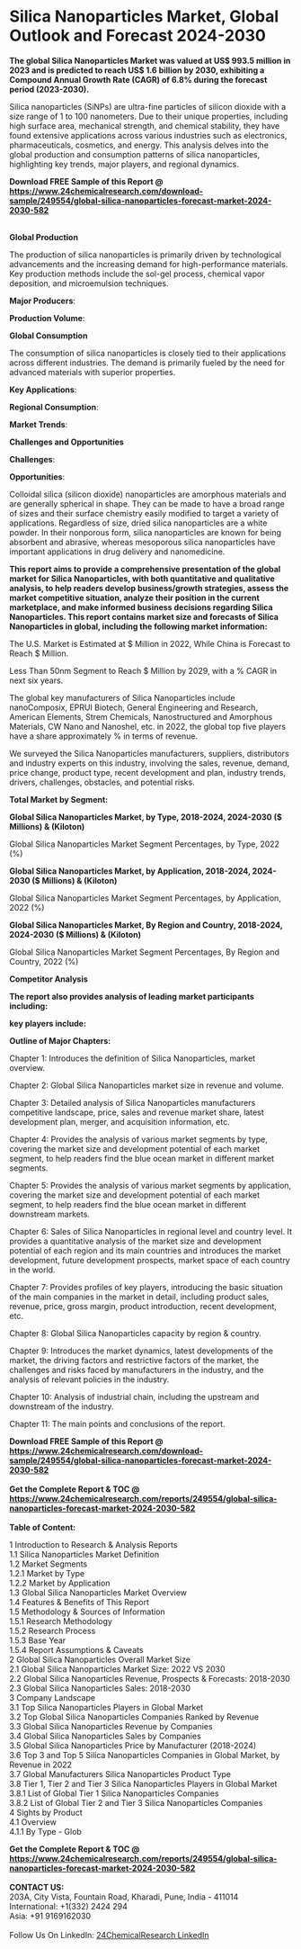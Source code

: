 <h1>Silica Nanoparticles Market, Global Outlook and Forecast 2024-2030</h1><p><strong>The global Silica Nanoparticles Market was valued at US$ 993.5 million in 2023 and is predicted to reach US$ 1.6 billion by 2030, exhibiting a Compound Annual Growth Rate (CAGR) of 6.8% during the forecast period (2023-2030).</strong></p><p>
</p><p>Silica nanoparticles (SiNPs) are ultra-fine particles of silicon dioxide with a size range of 1 to 100 nanometers. Due to their unique properties, including high surface area, mechanical strength, and chemical stability, they have found extensive applications across various industries such as electronics, pharmaceuticals, cosmetics, and energy. This analysis delves into the global production and consumption patterns of silica nanoparticles, highlighting key trends, major players, and regional dynamics.</p><div><b>Download FREE Sample of this Report @ 
            <a href="https://www.24chemicalresearch.com/download-sample/249554/global-silica-nanoparticles-forecast-market-2024-2030-582">
            https://www.24chemicalresearch.com/download-sample/249554/global-silica-nanoparticles-forecast-market-2024-2030-582</a></b></div><br><p>
</p><p><strong>Global Production</strong></p><p>
</p><p>The production of silica nanoparticles is primarily driven by technological advancements and the increasing demand for high-performance materials. Key production methods include the sol-gel process, chemical vapor deposition, and microemulsion techniques.</p><p>
</p><p><strong>Major Producers</strong>:</p><p>
</p><p>
</p><p><strong>Production Volume</strong>:</p><p>
</p><p>
</p><p><strong>Global Consumption</strong></p><p>
</p><p>The consumption of silica nanoparticles is closely tied to their applications across different industries. The demand is primarily fueled by the need for advanced materials with superior properties.</p><p>
</p><p><strong>Key Applications</strong>:</p><p>
</p><p>
</p><p><strong>Regional Consumption</strong>:</p><p>
</p><p>
</p><p><strong>Market Trends</strong>:</p><p>
</p><p>
</p><p><strong>Challenges and Opportunities</strong></p><p>
</p><p><strong>Challenges</strong>:</p><p>
</p><p>
</p><p><strong>Opportunities</strong>:</p><p>
</p><p>
</p><p>Colloidal silica (silicon dioxide) nanoparticles are amorphous materials and are generally spherical in shape. They can be made to have a broad range of sizes and their surface chemistry easily modified to target a variety of applications. Regardless of size, dried silica nanoparticles are a white powder. In their nonporous form, silica nanoparticles are known for being absorbent and abrasive, whereas mesoporous silica nanoparticles have important applications in drug delivery and nanomedicine.</p><p>
</p><p><strong>This report aims to provide a comprehensive presentation of the global market for Silica Nanoparticles, with both quantitative and qualitative analysis, to help readers develop business/growth strategies, assess the market competitive situation, analyze their position in the current marketplace, and make informed business decisions regarding Silica Nanoparticles. This report contains market size and forecasts of Silica Nanoparticles in global, including the following market information:</strong></p><p>
</p><p>
</p><p>The U.S. Market is Estimated at $ Million in 2022, While China is Forecast to Reach $ Million.</p><p>
Less Than 50nm Segment to Reach $ Million by 2029, with a % CAGR in next six years.</p><p>
</p><p>The global key manufacturers of Silica Nanoparticles include nanoComposix, EPRUI Biotech, General Engineering and Research, American Elements, Strem Chemicals, Nanostructured and Amorphous Materials, CW Nano and Nanoshel, etc. in 2022, the global top five players have a share approximately % in terms of revenue.</p><p>
We surveyed the Silica Nanoparticles manufacturers, suppliers, distributors and industry experts on this industry, involving the sales, revenue, demand, price change, product type, recent development and plan, industry trends, drivers, challenges, obstacles, and potential risks.</p><p>
<strong>Total Market by Segment:</strong></p><p>
</p><p><strong>Global Silica Nanoparticles Market, by Type, 2018-2024, 2024-2030 ($ Millions) &amp; (Kiloton)</strong></p><p>
Global Silica Nanoparticles Market Segment Percentages, by Type, 2022 (%)</p><p>
</p><p>
</p><p><strong>Global Silica Nanoparticles Market, by Application, 2018-2024, 2024-2030 ($ Millions) &amp; (Kiloton)</strong></p><p>
Global Silica Nanoparticles Market Segment Percentages, by Application, 2022 (%)</p><p>
</p><p>
</p><p><strong>Global Silica Nanoparticles Market, By Region and Country, 2018-2024, 2024-2030 ($ Millions) &amp; (Kiloton)</strong></p><p>
Global Silica Nanoparticles Market Segment Percentages, By Region and Country, 2022 (%)</p><p>
</p><p>
<strong>Competitor Analysis</strong></p><p>
<strong>The report also provides analysis of leading market participants including:</strong></p><p>
</p><p>
<strong>key players include:</strong></p><p>
</p><p>
</p><p><strong>Outline of Major Chapters:</strong></p><p>
Chapter 1: Introduces the definition of Silica Nanoparticles, market overview.</p><p>
Chapter 2: Global Silica Nanoparticles market size in revenue and volume.</p><p>
Chapter 3: Detailed analysis of Silica Nanoparticles manufacturers competitive landscape, price, sales and revenue market share, latest development plan, merger, and acquisition information, etc.</p><p>
Chapter 4: Provides the analysis of various market segments by type, covering the market size and development potential of each market segment, to help readers find the blue ocean market in different market segments.</p><p>
Chapter 5: Provides the analysis of various market segments by application, covering the market size and development potential of each market segment, to help readers find the blue ocean market in different downstream markets.</p><p>
Chapter 6: Sales of Silica Nanoparticles in regional level and country level. It provides a quantitative analysis of the market size and development potential of each region and its main countries and introduces the market development, future development prospects, market space of each country in the world.</p><p>
Chapter 7: Provides profiles of key players, introducing the basic situation of the main companies in the market in detail, including product sales, revenue, price, gross margin, product introduction, recent development, etc.</p><p>
Chapter 8: Global Silica Nanoparticles capacity by region &amp; country.</p><p>
Chapter 9: Introduces the market dynamics, latest developments of the market, the driving factors and restrictive factors of the market, the challenges and risks faced by manufacturers in the industry, and the analysis of relevant policies in the industry.</p><p>
Chapter 10: Analysis of industrial chain, including the upstream and downstream of the industry.</p><p>
Chapter 11: The main points and conclusions of the report.</p><div><b>Download FREE Sample of this Report @ 
            <a href="https://www.24chemicalresearch.com/download-sample/249554/global-silica-nanoparticles-forecast-market-2024-2030-582">
            https://www.24chemicalresearch.com/download-sample/249554/global-silica-nanoparticles-forecast-market-2024-2030-582</a></b></div><br><div><b>Get the Complete Report & TOC @ 
            <a href="https://www.24chemicalresearch.com/reports/249554/global-silica-nanoparticles-forecast-market-2024-2030-582">
            https://www.24chemicalresearch.com/reports/249554/global-silica-nanoparticles-forecast-market-2024-2030-582</a></b></div><br>
            <b>Table of Content:</b><p>1 Introduction to Research & Analysis Reports<br />
    1.1 Silica Nanoparticles Market Definition<br />
    1.2 Market Segments<br />
        1.2.1 Market by Type<br />
        1.2.2 Market by Application<br />
    1.3 Global Silica Nanoparticles Market Overview<br />
    1.4 Features & Benefits of This Report<br />
    1.5 Methodology & Sources of Information<br />
        1.5.1 Research Methodology<br />
        1.5.2 Research Process<br />
        1.5.3 Base Year<br />
        1.5.4 Report Assumptions & Caveats<br />
2 Global Silica Nanoparticles Overall Market Size<br />
    2.1 Global Silica Nanoparticles Market Size: 2022 VS 2030<br />
    2.2 Global Silica Nanoparticles Revenue, Prospects & Forecasts: 2018-2030<br />
    2.3 Global Silica Nanoparticles Sales: 2018-2030<br />
3 Company Landscape<br />
    3.1 Top Silica Nanoparticles Players in Global Market<br />
    3.2 Top Global Silica Nanoparticles Companies Ranked by Revenue<br />
    3.3 Global Silica Nanoparticles Revenue by Companies<br />
    3.4 Global Silica Nanoparticles Sales by Companies<br />
    3.5 Global Silica Nanoparticles Price by Manufacturer (2018-2024)<br />
    3.6 Top 3 and Top 5 Silica Nanoparticles Companies in Global Market, by Revenue in 2022<br />
    3.7 Global Manufacturers Silica Nanoparticles Product Type<br />
    3.8 Tier 1, Tier 2 and Tier 3 Silica Nanoparticles Players in Global Market<br />
        3.8.1 List of Global Tier 1 Silica Nanoparticles Companies<br />
        3.8.2 List of Global Tier 2 and Tier 3 Silica Nanoparticles Companies<br />
4 Sights by Product<br />
    4.1 Overview<br />
        4.1.1 By Type - Glob</p><div><b>Get the Complete Report & TOC @ 
            <a href="https://www.24chemicalresearch.com/reports/249554/global-silica-nanoparticles-forecast-market-2024-2030-582">
            https://www.24chemicalresearch.com/reports/249554/global-silica-nanoparticles-forecast-market-2024-2030-582</a></b></div><br><b>CONTACT US:</b><br>
            203A, City Vista, Fountain Road, Kharadi, Pune, India - 411014<br>
            International: +1(332) 2424 294<br>
            Asia: +91 9169162030 <br><br>
            Follow Us On LinkedIn: <a href="https://www.linkedin.com/company/24chemicalresearch/">24ChemicalResearch LinkedIn</a>